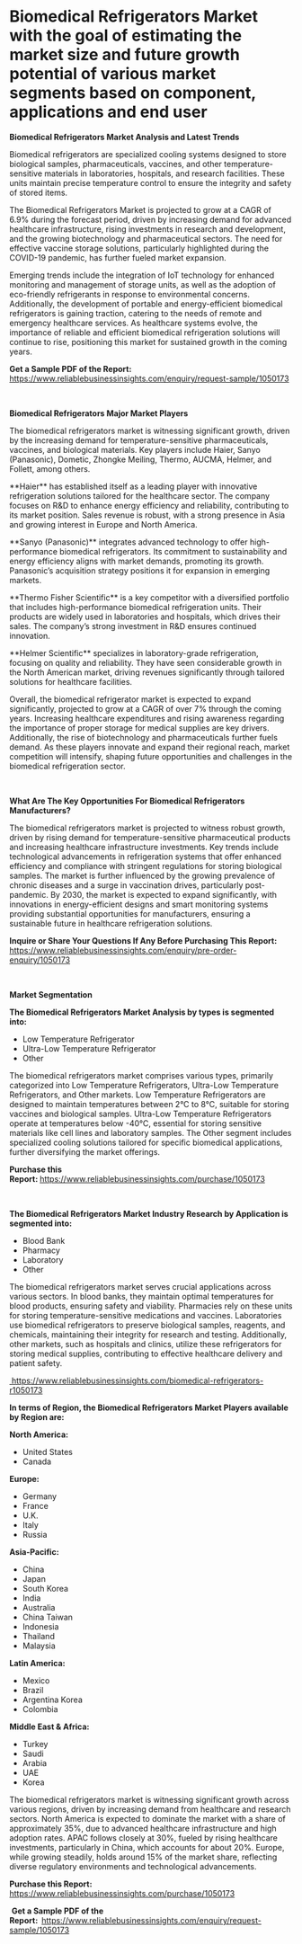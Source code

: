 <p><h1>Biomedical Refrigerators Market with the goal of estimating the market size and future growth potential of various market segments based on component, applications and end user</h1></p><p><strong>Biomedical Refrigerators Market Analysis and Latest Trends</strong></p>
<p><p>Biomedical refrigerators are specialized cooling systems designed to store biological samples, pharmaceuticals, vaccines, and other temperature-sensitive materials in laboratories, hospitals, and research facilities. These units maintain precise temperature control to ensure the integrity and safety of stored items.</p><p>The Biomedical Refrigerators Market is projected to grow at a CAGR of 6.9% during the forecast period, driven by increasing demand for advanced healthcare infrastructure, rising investments in research and development, and the growing biotechnology and pharmaceutical sectors. The need for effective vaccine storage solutions, particularly highlighted during the COVID-19 pandemic, has further fueled market expansion. </p><p>Emerging trends include the integration of IoT technology for enhanced monitoring and management of storage units, as well as the adoption of eco-friendly refrigerants in response to environmental concerns. Additionally, the development of portable and energy-efficient biomedical refrigerators is gaining traction, catering to the needs of remote and emergency healthcare services. As healthcare systems evolve, the importance of reliable and efficient biomedical refrigeration solutions will continue to rise, positioning this market for sustained growth in the coming years.</p></p>
<p><strong>Get a Sample PDF of the Report:&nbsp;</strong> <a href="https://www.reliablebusinessinsights.com/enquiry/request-sample/1050173?utm_campaign=2190&utm_medium=2&utm_source=Github&utm_content=ia&utm_term=13042025&utm_id=biomedical-refrigerators">https://www.reliablebusinessinsights.com/enquiry/request-sample/1050173</a></p>
<p>&nbsp;</p>
<p><strong>Biomedical Refrigerators Major Market Players</strong></p>
<p><p>The biomedical refrigerators market is witnessing significant growth, driven by the increasing demand for temperature-sensitive pharmaceuticals, vaccines, and biological materials. Key players include Haier, Sanyo (Panasonic), Dometic, Zhongke Meiling, Thermo, AUCMA, Helmer, and Follett, among others.</p><p>**Haier** has established itself as a leading player with innovative refrigeration solutions tailored for the healthcare sector. The company focuses on R&D to enhance energy efficiency and reliability, contributing to its market position. Sales revenue is robust, with a strong presence in Asia and growing interest in Europe and North America.</p><p>**Sanyo (Panasonic)** integrates advanced technology to offer high-performance biomedical refrigerators. Its commitment to sustainability and energy efficiency aligns with market demands, promoting its growth. Panasonic’s acquisition strategy positions it for expansion in emerging markets.</p><p>**Thermo Fisher Scientific** is a key competitor with a diversified portfolio that includes high-performance biomedical refrigeration units. Their products are widely used in laboratories and hospitals, which drives their sales. The company’s strong investment in R&D ensures continued innovation.</p><p>**Helmer Scientific** specializes in laboratory-grade refrigeration, focusing on quality and reliability. They have seen considerable growth in the North American market, driving revenues significantly through tailored solutions for healthcare facilities.</p><p>Overall, the biomedical refrigerator market is expected to expand significantly, projected to grow at a CAGR of over 7% through the coming years. Increasing healthcare expenditures and rising awareness regarding the importance of proper storage for medical supplies are key drivers. Additionally, the rise of biotechnology and pharmaceuticals further fuels demand. As these players innovate and expand their regional reach, market competition will intensify, shaping future opportunities and challenges in the biomedical refrigeration sector.</p></p>
<p>&nbsp;</p>
<p><strong>What Are The Key Opportunities For Biomedical Refrigerators Manufacturers?</strong></p>
<p><p>The biomedical refrigerators market is projected to witness robust growth, driven by rising demand for temperature-sensitive pharmaceutical products and increasing healthcare infrastructure investments. Key trends include technological advancements in refrigeration systems that offer enhanced efficiency and compliance with stringent regulations for storing biological samples. The market is further influenced by the growing prevalence of chronic diseases and a surge in vaccination drives, particularly post-pandemic. By 2030, the market is expected to expand significantly, with innovations in energy-efficient designs and smart monitoring systems providing substantial opportunities for manufacturers, ensuring a sustainable future in healthcare refrigeration solutions.</p></p>
<p><strong>Inquire or Share Your Questions If Any Before Purchasing This Report:</strong> <a href="https://www.reliablebusinessinsights.com/enquiry/pre-order-enquiry/1050173?utm_campaign=2190&utm_medium=2&utm_source=Github&utm_content=ia&utm_term=13042025&utm_id=biomedical-refrigerators">https://www.reliablebusinessinsights.com/enquiry/pre-order-enquiry/1050173</a></p>
<p>&nbsp;</p>
<p><strong>Market Segmentation</strong></p>
<p><strong>The Biomedical Refrigerators Market Analysis by types is segmented into:</strong></p>
<p><ul><li>Low Temperature Refrigerator</li><li>Ultra-Low Temperature Refrigerator</li><li>Other</li></ul></p>
<p><p>The biomedical refrigerators market comprises various types, primarily categorized into Low Temperature Refrigerators, Ultra-Low Temperature Refrigerators, and Other markets. Low Temperature Refrigerators are designed to maintain temperatures between 2°C to 8°C, suitable for storing vaccines and biological samples. Ultra-Low Temperature Refrigerators operate at temperatures below -40°C, essential for storing sensitive materials like cell lines and laboratory samples. The Other segment includes specialized cooling solutions tailored for specific biomedical applications, further diversifying the market offerings.</p></p>
<p><strong>Purchase this Report:&nbsp;</strong><a href="https://www.reliablebusinessinsights.com/purchase/1050173?utm_campaign=2190&utm_medium=2&utm_source=Github&utm_content=ia&utm_term=13042025&utm_id=biomedical-refrigerators">https://www.reliablebusinessinsights.com/purchase/1050173</a></p>
<p>&nbsp;</p>
<p><strong>The Biomedical Refrigerators Market Industry Research by Application is segmented into:</strong></p>
<p><ul><li>Blood Bank</li><li>Pharmacy</li><li>Laboratory</li><li>Other</li></ul></p>
<p><p>The biomedical refrigerators market serves crucial applications across various sectors. In blood banks, they maintain optimal temperatures for blood products, ensuring safety and viability. Pharmacies rely on these units for storing temperature-sensitive medications and vaccines. Laboratories use biomedical refrigerators to preserve biological samples, reagents, and chemicals, maintaining their integrity for research and testing. Additionally, other markets, such as hospitals and clinics, utilize these refrigerators for storing medical supplies, contributing to effective healthcare delivery and patient safety.</p></p>
<p><a href="https://www.reliablebusinessinsights.com/biomedical-refrigerators-r1050173?utm_campaign=2190&utm_medium=2&utm_source=Github&utm_content=ia&utm_term=13042025&utm_id=biomedical-refrigerators">&nbsp;https://www.reliablebusinessinsights.com/biomedical-refrigerators-r1050173</a></p>
<p><strong>In terms of Region, the Biomedical Refrigerators Market Players available by Region are:</strong></p>
<p>
    <p> <strong> North America: </strong>
        <ul>
            <li>United States</li>
            <li>Canada</li>
        </ul>
        </p> 
    <p> <strong> Europe: </strong>
        <ul>
            <li>Germany</li>
            <li>France</li>
            <li>U.K.</li>
            <li>Italy</li>
            <li>Russia</li>
        </ul>
        </p> 
    <p> <strong> Asia-Pacific: </strong>
        <ul>
            <li>China</li>
            <li>Japan</li>
            <li>South Korea</li>
            <li>India</li>
            <li>Australia</li>
            <li>China Taiwan</li>
            <li>Indonesia</li>
            <li>Thailand</li>
            <li>Malaysia</li>
        </ul>
        </p> 
    <p> <strong> Latin America: </strong>
        <ul>
            <li>Mexico</li>
            <li>Brazil</li>
            <li>Argentina Korea</li>
            <li>Colombia</li>
        </ul>
        </p> 
    <p> <strong> Middle East & Africa: </strong>
        <ul>
            <li>Turkey</li>
            <li>Saudi</li>
            <li>Arabia</li>
            <li>UAE</li>
            <li>Korea</li>
        </ul>
    </p>
    </p>
<p><p>The biomedical refrigerators market is witnessing significant growth across various regions, driven by increasing demand from healthcare and research sectors. North America is expected to dominate the market with a share of approximately 35%, due to advanced healthcare infrastructure and high adoption rates. APAC follows closely at 30%, fueled by rising healthcare investments, particularly in China, which accounts for about 20%. Europe, while growing steadily, holds around 15% of the market share, reflecting diverse regulatory environments and technological advancements.</p></p>
<p><strong>Purchase this Report: </strong><a href="https://www.reliablebusinessinsights.com/purchase/1050173?utm_campaign=2190&utm_medium=2&utm_source=Github&utm_content=ia&utm_term=13042025&utm_id=biomedical-refrigerators">https://www.reliablebusinessinsights.com/purchase/1050173</a></p>
<p>&nbsp;<strong>Get a Sample PDF of the Report:&nbsp;&nbsp;</strong><a href="https://www.reliablebusinessinsights.com/enquiry/request-sample/1050173?utm_campaign=2190&utm_medium=2&utm_source=Github&utm_content=ia&utm_term=13042025&utm_id=biomedical-refrigerators">https://www.reliablebusinessinsights.com/enquiry/request-sample/1050173</a></p>
<p><strong></strong></p>
<p><p></p><p></p><p></p></p>